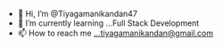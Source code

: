 - 👋 Hi, I’m @Tiyagamanikandan47
- 🌱 I’m currently learning ...Full Stack Development
- 📫 How to reach me ...tiyagamanikandan@gmail.com



